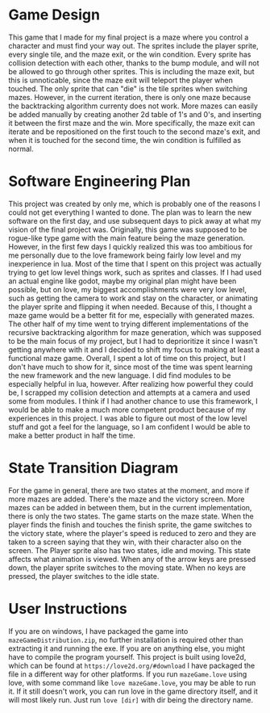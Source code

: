 # Game Design
This game that I made for my final project is a maze where you control a character and must find your way out. The sprites include the player sprite, every single tile, and the maze exit, or the win condition. Every sprite has collision detection with each other, thanks to the bump module, and will not be allowed to go through other sprites. This is including the maze exit, but this is unnoticable, since the maze exit will teleport the player when touched. 
The only sprite that can "die" is the tile sprites when switching mazes. However, in the current iteration, there is only one maze because the backtracking algorithm currenty does not work. More mazes can easily be added manually by creating another 2d table of 1's and 0's, and inserting it between the first maze and the win. More specifically, the maze exit can iterate and be repositioned on the first touch to the second maze's exit, and when it is touched for the second time, the win condition is fulfilled as normal.

# Software Engineering Plan
This project was created by only me, which is probably one of the reasons I could not get everything I wanted to done. The plan was to learn the new software on the first day, and use subsequent days to pick away at what my vision of the final project was. Originally, this game was supposed to be rogue-like type game with the main feature being the maze generation. However, in the first few days I quickly realized this was too ambitious for me personally due to the love framework being fairly low level and my inexperience in lua. Most of the time that I spent on this project was actually trying to get low level things work, such as sprites and classes. If I had used an actual engine like godot, maybe my original plan might have been possible, but on love, my biggest accomplishments were very low level, such as getting the camera to work and stay on the character, or animating the player sprite and flipping it when needed. Because of this, I thought a maze game would be a better fit for me, especially with generated mazes. The other half of my time went to trying different implementations of the recursive backtracking algorithm for maze generation, which was supposed to be the main focus of my project, but I had to deprioritize it since I wasn't getting anywhere with it and I decided to shift my focus to making at least a functional maze game.
Overall, I spent a lot of time on this project, but I don't have much to show for it, since most of the time was spent learning the new framework and the new language. I did find modules to be especially helpful in lua, however. After realizing how powerful they could be, I scrapped my collision detection and attempts at a camera and used some from modules. 
I think if I had another chance to use this framework, I would be able to make a much more competent product because of my experiences in this project. I was able to figure out most of the low level stuff and got a feel for the language, so I am confident I would be able to make a better product in half the time.

# State Transition Diagram
For the game in general, there are two states at the moment, and more if more mazes are added. There's the maze and the victory screen. More mazes can be added in between them, but in the current implementation, there is only the two states. The game starts on the maze state. When the player finds the finish and touches the finish sprite, the game switches to the victory state, where the player's speed is reduced to zero and they are taken to a screen saying that they win, with their character also on the screen.
The Player sprite also has two states, idle and moving. This state affects what animation is viewed. When any of the arrow keys are pressed down, the player sprite switches to the moving state. When no keys are pressed, the player switches to the idle state.

# User Instructions
If you are on windows, I have packaged the game into `mazeGameDistribution.zip`, no further installation is required other than extracting it and running the exe. 
If you are on anything else, you might have to compile the program yourself. This project is built using love2d, which can be found at `https://love2d.org/#download`
I have packaged the file in a different way for other platforms. If you run `mazeGame.love` using love, with some command like `love mazeGame.love`, you may be able to run it.
If it still doesn't work, you can run love in the game directory itself, and it will most likely run. Just run `love [dir]` with dir being the directory name.